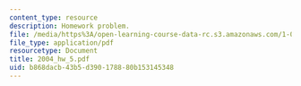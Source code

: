 ```yaml
---
content_type: resource
description: Homework problem.
file: /media/https%3A/open-learning-course-data-rc.s3.amazonaws.com/1-054-mechanics-and-design-of-concrete-structures-spring-2004/b868dacb43b5d390178880b153145348_2004_hw_5.pdf
file_type: application/pdf
resourcetype: Document
title: 2004_hw_5.pdf
uid: b868dacb-43b5-d390-1788-80b153145348
---
```

